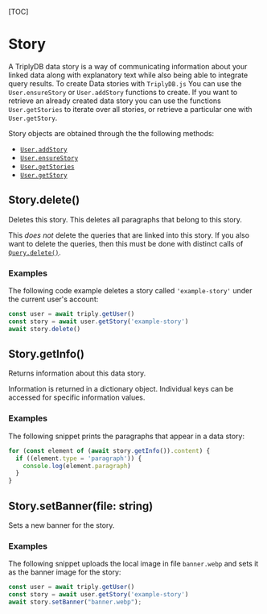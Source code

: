 [TOC]

# Story

A TriplyDB data story is a way of communicating information about your linked data along with explanatory text while also being able to integrate query results. To create Data stories with `TriplyDB.js` You can use the
`User.ensureStory` or `User.addStory` functions to create. If you want to retrieve an already created data story you can use the functions `User.getStories` to iterate over all stories, or retrieve a particular one with `User.getStory`.

Story objects are obtained through the the following methods:

- [`User.addStory`](../user/index.md#useraddstoryname-string-metadata-object)
- [`User.ensureStory`](../user/index.md#userensurestoryname-string-metadata-object)
- [`User.getStories`](../user/index.md#usergetstories)
- [`User.getStory`](../user/index.md#usergetstoryname-string)


## Story.delete()

Deletes this story. This deletes all paragraphs that belong to this story.

This _does not_ delete the queries that are linked into this story. If you also want to delete the queries, then this must be done with distinct calls of [`Query.delete()`](../query/index.md#querydelete).

### Examples

The following code example deletes a story called `'example-story'` under the current user's account:

```ts
const user = await triply.getUser()
const story = await user.getStory('example-story')
await story.delete()
```


## Story.getInfo()

Returns information about this data story.

Information is returned in a dictionary object. Individual keys can be accessed for specific information values.

### Examples

The following snippet prints the paragraphs that appear in a data story:

```ts
for (const element of (await story.getInfo()).content) {
  if ((element.type = 'paragraph')) {
    console.log(element.paragraph)
  }
}
```

## Story.setBanner(file: string)

Sets a new banner for the story.

### Examples

The following snippet uploads the local image in file `banner.webp` and sets it as the banner image for the story:

```ts
const user = await triply.getUser()
const story = await user.getStory('example-story')
await story.setBanner("banner.webp");
```
